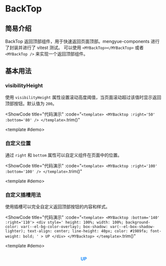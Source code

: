 # BackTop

## 简易介绍
BackTop 返回顶部组件，用于快速返回页面顶部。mengyue-components 进行了封装并进行了 vitest 测试。
可以使用 `<MYBackTop></MYBackTop>` 或者 `<MYBackTop />` 来实现一个返回顶部组件。

## 基本用法

### visibilityHeight
使用 `visibilityHeight` 属性设置滚动高度阈值，当页面滚动超过该值时显示返回顶部按钮。默认值为 `200`。

<ShowCode
  title="代码演示"
  :code="`
<template>
  <MYBacktop :right='50' :bottom='80' />
</template>
  `.trim()"
>
  <template #demo>
  <ClientOnly>
    <MYBacktop :right="50" :bottom="80" />
    </ClientOnly>
  </template>
</ShowCode>

### 自定义位置
通过 `right` 和 `bottom` 属性可以自定义组件在页面中的位置。

<ShowCode
  title="代码演示"
  :code="`
<template>
  <MYBacktop :right='100' :bottom='100' />
</template>
  `.trim()"
>
  <template #demo>
  <ClientOnly>
    <MYBacktop :right="100" :bottom="100" />
     </ClientOnly> 
  </template>
</ShowCode>

### 自定义插槽用法
使用插槽可以完全自定义返回顶部按钮的内容和样式。

<ShowCode
  title="代码演示"
  :code="`
<template>
  <MYBacktop :bottom='140' :right='110'>
    <div
      style='
        height: 100%;
        width: 100%;
        background-color: var(--el-bg-color-overlay);
        box-shadow: var(--el-box-shadow-lighter);
        text-align: center;
        line-height: 40px;
        color: #1989fa;
        font-weight: bold;
      '
    >
      UP
    </div>
  </MYBacktop>
</template>
  `.trim()"
>
  <template #demo>
    <ClientOnly>
    <MYBacktop :bottom="140" :right="110">
      <div
        style="
          height: 100%;
          width: 100%;
          background-color: var(--el-bg-color-overlay);
          box-shadow: var(--el-box-shadow-lighter);
          text-align: center;
          line-height: 40px;
          color: #1989fa;
          font-weight: bold;
        "
      >
        UP
      </div>
    </MYBacktop>
      </ClientOnly>
  </template>
</ShowCode>

## API 参考

### Props
| 参数          | 说明         | 类型     | 可选值                              | 默认值  |
|--------------|-------------|---------|-----------------------------------|--------|
| visibilityHeight  | 滚动高度阈值，超过该值显示按钮 | number  | — | `200`  |
| right  | 距离右侧的距离 | number \| string  | — | `40`  |
| bottom  | 距离底部的距离 | number \| string  | — | `40`  |
| target  | 监听滚动的目标元素 | string  | — | `''`  |

### 类型定义
```typescript
interface BackTopProps {
  visibilityHeight?: number;
  right?: string | number;
  bottom?: string | number;
  target?: string;
}
```
<script setup>
import MYBacktop from '../../packages/components/backtop/src/backtop.vue'
</script>